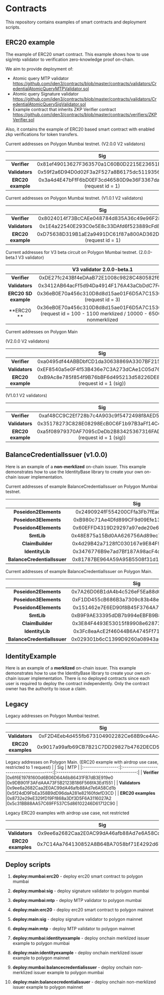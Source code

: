 # Contracts

This repository contains examples of smart contracts and deployment scripts.

## ERC20 example

The example of ERC20 smart contract. This example shows how to use sig/mtp validator to verification zero-knowledge proof on-chain.

We aim to provide deployment of:

- Atomic query MTP validator https://github.com/iden3/contracts/blob/master/contracts/validators/CredentialAtomicQueryMTPValidator.sol
- Atomic query Signature validator https://github.com/iden3/contracts/blob/master/contracts/validators/CredentialAtomicQuerySigValidator.sol
- Example contract that inherits ZKP Verifier contract https://github.com/iden3/contracts/blob/master/contracts/verifiers/ZKPVerifier.sol

Also, it contains the example of ERC20 based smart contract with enabled zkp verifications for token transfers.

Current addresses on Polygon Mumbai testnet. (V2.0.0 V2 validators)

|                   |                             Sig                             |                             MTP                              |
|:-----------------:|:-----------------------------------------------------------:|:------------------------------------------------------------:|
|   **Verifier**    |         0x81ef49013627F363570a1C60B0D2215E23651B01          |          0xe5DB0489979C5671D9785cF1cBA9D9028041c9Bf          |
|  **Validators**   |         0x59f2a6D94D0d02F3a2F527a8B6175dc511935624          |          0xb9b51F7E8C83C90FE48e0aBd815ef0418685CcF6          |
| **ERC20 example** | 0x3a4d4E47bFfF6bD0EF3cd46580D9e36F3367da03 (request id = 1) | 0x3a4d4E47bFfF6bD0EF3cd46580D9e36F3367da03  (request id = 2) |



Current addresses on Polygon Mumbai testnet. (V1.0.1 V2 validators)

|                   |                             Sig                             |                             MTP                              |
|:-----------------:|:-----------------------------------------------------------:|:------------------------------------------------------------:|
|   **Verifier**    |         0x8024014f73BcCAEe048784d835A36c49e96F2806          |          0xF71d97Fc0262bB2e5B20912a6861da0B617a07Aa          |
|  **Validators**   |         0x1E4a22540E293C0e5E8c33DAfd6f523889cFd878          |          0x0682fbaA2E4C478aD5d24d992069dba409766121          |
| **ERC20 example** | 0xD75638D319B1aE2a9491DC61f87a800AD362D168 (request id = 1) | 0xD75638D319B1aE2a9491DC61f87a800AD362D168  (request id = 2) |

Current addresses for V3 beta circuit on Polygon Mumbai testnet. (2.0.0-beta.1 V3 validator)

|                      |                                          V3 validator 2.0.0-beta.1                                          |   
|:--------------------:|:-----------------------------------------------------------------------------------------------------------:|
|     **Verifier**     |                                 0xDE27fc243Bf4eDAaB72E1008c9828C480582f672                                  | 
|    **Validators**    |                                 0x3412AB64acFf5d94Da4914F176A43aCbDdC7Fc4a                                  |     
| **ERC20 SD example** |                         0x36eB0E70a456c310D8d8d15ae01F6D5A7C15309A (request id = 3)                         |
|     **ERC20  **      | 0x36eB0E70a456c310D8d8d15ae01F6D5A7C15309A (request id = 100 - 1100 merklized  / 10000 - 65000 nonmerklized |




Current addresses on Polygon Main  

(V2.0.0 V2 validators)

|                   |                                Sig                                |                                MTP                                |
|:-----------------:|:-----------------------------------------------------------------:|:-----------------------------------------------------------------:|
|   **Verifier**    |            0xa0495df44ABBDbfCD1da30638869A3307BF21532             |            0x068b3dDE10b55643b55aA4820c7a977dEEEc3c07             |
|  **Validators**   |            0xEF8540a5e0F4f53B436e7C3A273dCAe1C05d764D             |            0x03Ee09635E9946165dd9538e9414f0ACE57e42e1             |
| **ERC20 example** | 0xB9Ac8e785f854f9B76bBF6d495213d58226DE813 (request id = 1 (sig)) | 0xB9Ac8e785f854f9B76bBF6d495213d58226DE813  (request id = 2 (mtp) |


(V1.0.1 V2 validators) 

|                   |                                Sig                                |                                MTP                                |
|:-----------------:|:-----------------------------------------------------------------:|:-----------------------------------------------------------------:|
|   **Verifier**    |            0xaf48CC9C2Ef728b7c4A903c9f5472498f8AED5E1             |            0x1008De1794be8fAba4fc33db6dff59B1d1Ac3a64             |
|  **Validators**   |            0x35178273C828E08298EcB0C6F1b97B3aFf14C4cb             |            0x8c99F13dc5083b1E4c16f269735EaD4cFbc4970d             |
| **ERC20 example** | 0xa5f08979370AF7095cDeDb2B83425367316FAD0B (request id = 1 (sig)) | 0xa5f08979370AF7095cDeDb2B83425367316FAD0B  (request id = 2 (mtp) |


## BalanceCredentialIssuer (v1.0.0)

Here is an example of a **non-merklized** on-chain issuer. This example demonstrates how to use the IdentityBase library to create your own on-chain issuer implementation.

Current addresses of example BalanceCredentialIssuer on Polygon Mumbai testnet.

|                             |                    Sig                     |
|:---------------------------:|:------------------------------------------:|
|    **Poseidon2Elements**    | 0x2490924fF554200CFfa3Fb7fEac0A8aF0eaa50fd |
|    **Poseidon3Elements**    | 0xB980c71Ae4Dfd899CF9d09Efe135cE4CcFa021B5 |
|    **Poseidon4Elements**    | 0x60EFFD4319D29297a97ede20e6bEF3d36ef2E25C |
|         **SmtLib**          | 0x48E875a15Bd0AA626756Ad89ec76b63D8810660E |
|      **ClaimBuilder**       | 0x4d29B42a7128fC030167e9E84F9dd356d5Ab7879 |
|       **IdentityLib**       | 0x3476776B9e7ad7Bf187A98acF4dB62e4dBd99345 |
| **BalanceCredentialIssuer** | 0x81787BE964A59A95B5508f31d153B806169E15f4 |

Current addresses of example BalanceCredentialIssuer on Polygon Main.

|                             |                    Sig                     |
|:---------------------------:|:------------------------------------------:|
|    **Poseidon2Elements**    | 0x7A26D06B1dA4b4c526eF5Ea88d0880536032871b |
|    **Poseidon3Elements**    | 0xF1DD455cB686B3a7309c83b48eB679d609c24f7B |
|    **Poseidon4Elements**    | 0x151462e7E6ED90f8B45F3764A7fde4004d411d90 |
|         **SmtLib**          | 0xB9F9AE33395dDB7b994eEBFB9B870a32E79887D6 |
|      **ClaimBuilder**       | 0x3E84F4493E53015f89908e62873860Bb80eb8378 |
|       **IdentityLib**       | 0x3Fc8eaAcE2f46044B6A4745Ff71F7452612e4E9A |
| **BalanceCredentialIssuer** | 0x029301b6cC1399D9260a08943aC0CB9f18C12acC |


## IdentityExample

Here is an example of a **merklized** on-chain issuer. This example demonstrates how to use the IdentityBase library to create your own on-chain issuer implementation. There is no deployed contracts since each user is required to deploy the contract independently. Only the contract owner has the authority to issue a claim.

## Legacy

Legacy addresses on Polygon Mumbai testnet.

|                    |                    Sig                   |                    MTP                    |
|:------------------:|:------------------------------------------:|:-----------------------------------------:|
|   **Validators**   |0xF2D4Eeb4d455fb673104902282Ce68B9ce4Ac450  |0x3DcAe4c8d94359D31e4C89D7F2b944859408C618 |
| **ERC20 examples** |0x9017a99afb69CB7B21C7DD29827b4762DECD53FD  |0x3Bf7f4774DC3f92431fA690fa000f636562dCC18 |

Legacy addresses on Polygon Main. (ERC20 example with airdrop use case, restricted to 1 request)
|                    |                    Sig                   |                    MTP                    |
|:------------------:|:------------------------------------------:|:-----------------------------------------:|
|   **Verifier**     |0x6f6E19781600d6B06D64A6b86431FB7dB3E919e0  |0x9DB901F3AFdAAA73F5B2123B186F566fA3Ed1551 |
|  **Validators**    |0x9ee6a2682Caa2E0AC99dA46afb88Ad7e6A58Cd1b  |0x5f24dD9FbEa358B9dD96daA281e82160fdefD3CD |
| **ERC20 examples** |0x8732e29eE329fD19Ff868a3Df3D5F6A3116027A2  |0x5c31BB88AA57C69FF537C5d86102246D61712C90 |

Legacy ERC20 examples with airdrop use case, not restricted

|                    |                    Sig                   |                    MTP                    |
|:------------------:|:------------------------------------------:|:-----------------------------------------:|
|   **Validators**   |0x9ee6a2682Caa2E0AC99dA46afb88Ad7e6A58Cd1b  |0x5f24dD9FbEa358B9dD96daA281e82160fdefD3CD |
| **ERC20 examples** |0x7C14Aa764130852A8B64BA7058bf71E4292d677F  |0xa3Bc012FCf034bee8d16161730CE4eAb34C35100 |

## Deploy scripts

1. **deploy:mumbai:erc20** - deploy erc20 smart contract to polygon mumbai
1. **deploy:mumbai:sig** - deploy signature validator to polygon mumbai
1. **deploy:mumbai:mtp** - deploy MTP validator to polygon mumbai
1. **deploy:main:erc20** - deploy erc20 smart contract to polygon mainnet
1. **deploy:main:sig** - deploy signature validator to polygon mainnet
1. **deploy:main:mtp** - deploy MTP validator to polygon mainnet

1. **deploy:mumbai:identityexample** - deploy onchain merklized issuer example to polygon mumbai
1. **deploy:main:identityexample** - deploy onchain merklized issuer example to polygon mainnet

1. **deploy:mumbai:balancecredentialissuer** - deploy onchain non-merklized issuer example to polygon mumbai
1. **deploy:main:balancecredentialissuer** - deploy onchain non-merklized issuer example to polygon mainnet
